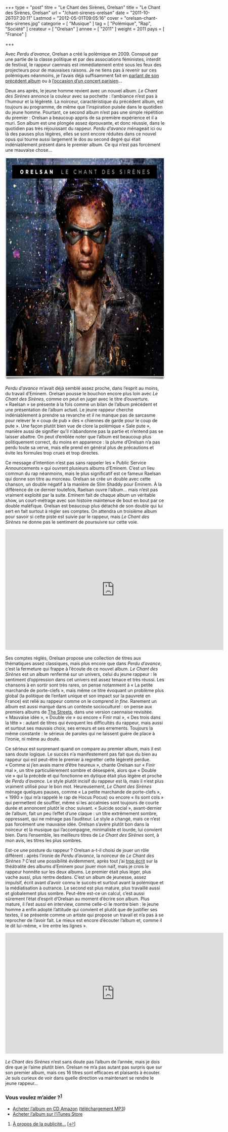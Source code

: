 +++
type = "post"
titre = "Le Chant des Sirènes, Orelsan"
title = "Le Chant des Sirènes, Orelsan"
url = "/chant-sirenes-orelsan"
date = "2011-10-26T07:30:11"
Lastmod = "2012-05-01T09:05:16"
cover = "orelsan-chant-des-sirenes.jpg"
categorie = [ "Musique" ]
tag = [ "Polémique", "Rap", "Société" ]
createur = [ "Orelsan" ]
annee = [ "2011" ]
weight = 2011
pays = [ "France" ]

+++

<p>Avec <em>Perdu d&rsquo;avance</em>, Orelsan a créé la polémique en 2009. Conspué par une partie de la classe politique et par des associations féministes, interdit de festival, le rappeur caennais est immédiatement entré sous les feux des projecteurs pour de mauvaises raisons. Je ne tiens pas à revenir sur ces polémiques néanmoins, je l&rsquo;avais déjà suffisamment fait en <a href="http://voiretmanger.fr/2009/03/29/orelsan/">parlant de son précédent album</a> ou à <a href="http://voiretmanger.fr/2009/05/14/orelsan-bataclan-2009/">l&rsquo;occasion d&rsquo;un concert parisien</a>…</p>
<p>Deux ans après, le jeune homme revient avec un nouvel album. <em>Le Chant des Sirènes</em> annonce la couleur avec sa pochette : l&rsquo;ambiance n&rsquo;est pas à l&rsquo;humour et la légèreté. La noirceur, caractéristique du précédent album, est toujours au programme, de même que l&rsquo;inspiration puisée dans le quotidien du jeune homme. Pourtant, ce second album n&rsquo;est pas une simple répétition du premier : Orelsan a beaucoup appris de sa première expérience et il a muri. Son album est une plongée assez éprouvante, et donc réussie, dans le quotidien pas très réjouissant du rappeur. <em>Perdu d&rsquo;avance</em> ménageait ici ou là des pauses plus légères, elles se sont encore réduites dans ce nouvel opus qui tourne aussi largement le dos au second degré qui était indéniablement présent dans le premier album. Ce qui n&rsquo;est pas forcément une mauvaise chose…</p>
<div style="text-align: center;"><img class="aligncenter" style="border-style: initial; border-color: initial; border-width: 0px;" src="orelsan-le-chant-des-sirenes.jpg" alt="Orelsan le chant des sirenes" width="690" height="703" border="0" /></div>
<p><em>Perdu d&rsquo;avance</em> m&rsquo;avait déjà semblé assez proche, dans l&rsquo;esprit au moins, du travail d&rsquo;Eminem. Orelsan pousse le bouchon encore plus loin avec <em>Le Chant des Sirènes</em>, comme on peut en juger avec le titre d&rsquo;ouverture. &laquo;&nbsp;Raelsan&nbsp;&raquo; se présente à la fois comme un bilan de l&rsquo;album précédent et une présentation de l&rsquo;album actuel. Le jeune rappeur cherche indéniablement à prendre sa revanche et il ne manque pas de sarcasme pour relever le &laquo;&nbsp;coup de pub&nbsp;&raquo; des &laquo;&nbsp;chiennes de garde pour le coup de pute&nbsp;&raquo;. Une façon plutôt bien vue de clore la polémique &laquo;&nbsp;Sale pute&nbsp;&raquo;, manière aussi de signifier qu&rsquo;il n&rsquo;abandonne pas la partie et n&rsquo;entend pas se laisser abattre. On peut d&rsquo;emblée noter que l&rsquo;album est beaucoup plus politiquement correct, du moins en apparence : la plume d&rsquo;Orelsan n&rsquo;a pas perdu toute sa verve, mais elle prend en général plus de précautions et évite les formules trop crues et trop directes.</p>
<p>Ce message d&rsquo;intention n&rsquo;est pas sans rappeler les &laquo;&nbsp;Public Service Announcements&nbsp;&raquo; qui ouvrent plusieurs albums d&rsquo;Eminem. C&rsquo;est un lieu commun du rap néanmoins, mais le plus significatif est ce fameux Raelsan qui donne son titre au morceau. Orelsan se crée un double avec cette chanson, un double négatif à la manière de Slim Shaddy pour Eminem. À la différence de ce dernier toutefois, Raelsan ouvre l&rsquo;album… mais n&rsquo;est pas vraiment exploité par la suite. Eminem fait de chaque album un véritable show, un court-métrage avec son histoire maintenue de bout en bout par ce double maléfique. Orelsan est beaucoup plus détaché de son double qui lui sert en fait surtout à régler ses comptes. On attendra un troisième album pour savoir si cette piste est suivie par le rappeur, mais <em>Le Chant des Sirènes</em> ne donne pas le sentiment de poursuivre sur cette voie.</p>
<p><iframe src="http://www.youtube.com/embed/Qu3WOFqoQbQ" frameborder="0" width="690" height="381"></iframe></p>
<p>Ses comptes réglés, Orelsan propose une collection de titres aux thématiques assez classiques, mais plus encore que dans <em>Perdu d&rsquo;avance</em>, c&rsquo;est la fermeture qui frappe à l&rsquo;écoute de ce nouvel album. <em>Le Chant des Sirènes</em> est un album renfermé sur un univers, celui du jeune rappeur : le sentiment d&rsquo;oppression dans cet univers est assez tenace et très réussi. Les chansons à en sortir sont très rares, on pense notamment à &laquo;&nbsp;La petite marchande de porte-clefs&nbsp;&raquo;, mais même ce titre évoquant un problème plus global (la politique de l&rsquo;enfant unique et son impact sur la pauvreté en France) est relié au rappeur comme on le comprend <em>in fine</em>. Rarement un album est aussi marqué dans un contexte socioculturel : on pense aux premiers albums de <a href="http://voiretmanger.fr/2009/01/24/the-streets-le-rap-a-langlaise/">The Streets</a>, dans une version caennaise revisitée. &laquo;&nbsp;Mauvaise idée&nbsp;&raquo;, &laquo;&nbsp;Double vie&nbsp;&raquo; ou encore &laquo;&nbsp;Finir mal&nbsp;&raquo;, &laquo;&nbsp;Des trois dans la tête&nbsp;&raquo; : autant de titres qui évoquent les difficultés du rappeur, mais aussi et surtout ses mauvais choix, ses erreurs et ses errements. Toujours la même constante : le sérieux de paroles qui ne laissent guère de place à l&rsquo;ironie, ni même au doute.</p>
<p>Ce sérieux est surprenant quand on compare au premier album, mais il est sans doute logique. Le succès n&rsquo;a manifestement pas fait que du bien au rappeur qui est peut-être le premier à regretter cette légèreté perdue. &laquo;&nbsp;Comme si j&rsquo;en avais marre d&rsquo;être heureux&nbsp;&raquo;, chante Orelsan sur &laquo;&nbsp;Finir mal&nbsp;&raquo;, un titre particulièrement sombre et désespéré, alors que &laquo;&nbsp;Double vie&nbsp;&raquo; qui la précède et qui fonctionne en dytique était plus légère et proche de <em>Perdu d&rsquo;avance</em>. Le style plutôt incisif du rappeur est là, mais il n&rsquo;est plus vraiment utilisé pour le bon mot. Heureusement, <em>Le Chant des Sirènes</em> ménage quelques pauses, comme &laquo;&nbsp;La petite marchande de porte-clefs&nbsp;&raquo;, &laquo;&nbsp;1990&nbsp;&raquo; (qui m&rsquo;a rappelé le rap de Hocus Pocus) ou encore &laquo;&nbsp;Ils sont cols&nbsp;&raquo; qui permettent de souffler, même si les accalmies sont toujours de courte durée et annoncent plutôt le choc suivant. &laquo;&nbsp;Suicide social&nbsp;&raquo;, avant-dernier de l&rsquo;album, fait un peu l&rsquo;effet d&rsquo;une claque : un titre extrêmement sombre, oppressant, qui ne ménage pas l&rsquo;auditeur. Le style a changé, mais ce n&rsquo;est pas forcément une mauvaise idée. Orelsan s&rsquo;avère plutôt bon dans la noirceur et la musique qui l&rsquo;accompagne, minimaliste et lourde, lui convient bien. Dans l&rsquo;ensemble, les meilleurs titres de <em>Le Chant des Sirènes</em> sont, à mon avis, les titres les plus sombres.</p>
<p>Est-ce une posture du rappeur ? Orelsan a-t-il choisi de jouer un rôle différent : après l&rsquo;ironie de <em>Perdu d&rsquo;avance</em>, la noirceur de <em>Le Chant des Sirènes ?</em> C&rsquo;est une possibilité évidemment, après tout j&rsquo;ai <a href="http://voiretmanger.fr/2009/03/01/eminem-le-maitre/">trop écrit</a> sur la théâtralité des albums d&rsquo;Eminem pour jouer mon naïf, mais je crois le rappeur honnête sur les deux albums. Le premier était plus léger, plus vache aussi, plus rentre dedans. C&rsquo;est un album de jeunesse, assez impulsif, écrit avant d&rsquo;avoir connu le succès et surtout avant la polémique et la médiatisation à outrance. Le second est plus mature, plus travaillé aussi et globalement plus sombre. Peut-être est-ce un calcul, c&rsquo;est aussi sûrement l&rsquo;état d&rsquo;esprit d&rsquo;Orelsan au moment d&rsquo;écrire son album. Plus mature, il l&rsquo;est aussi en interview, comme celle-ci le montre bien : le jeune homme a enfin adopté l&rsquo;attitude qui convient et plutôt que de justifier ses textes, il se présente comme un artiste qui propose un travail et n&rsquo;a pas à se reprocher de l&rsquo;avoir fait. Le mieux est encore d&rsquo;écouter l&rsquo;album et, comme il le dit lui-même, &laquo;&nbsp;lire entre les lignes&nbsp;&raquo;.</p>
<div style="text-align: center;"><iframe src="http://www.youtube.com/embed/8_WwLhOjfqg" frameborder="0" width="690" height="381"></iframe></div>
<p><em>Le Chant des Sirènes</em> n&rsquo;est sans doute pas l&rsquo;album de l&rsquo;année, mais je dois dire que je l&rsquo;aime plutôt bien. Orelsan ne m&rsquo;a pas autant pas surpris que sur son premier album, mais ces 16 titres sont efficaces et plaisants à écouter. Je suis curieux de voir dans quelle direction va maintenant se rendre le jeune rappeur…</p>
<div class="amazon">
<h3>Vous voulez m&rsquo;aider ?<sup><a href="#footnote_0_5253" id="identifier_0_5253" class="footnote-link footnote-identifier-link" title="&Agrave; propos de la publicit&eacute;&hellip;">1</a></sup></h3>
<ul>
<li><a href="http://www.amazon.fr/gp/product/B005BU602G/ref=as_li_ss_tl?ie=UTF8&#038;tag=leblogdenic07-21&#038;linkCode=as2&#038;camp=1642&#038;creative=19458&#038;creativeASIN=B005BU602G">Acheter l&rsquo;album en CD Amazon</a> (<a href="http://www.amazon.fr/gp/product/B005Q0TC6W/ref=as_li_ss_tl?ie=UTF8&#038;tag=leblogdenic07-21&#038;linkCode=as2&#038;camp=1642&#038;creative=19458&#038;creativeASIN=B005Q0TC6W">téléchargement MP3</a>)</li>
<li><a href="http://itunes.apple.com/fr/album/le-chant-des-sirenes/id458621568">Acheter l&rsquo;album sur l&rsquo;iTunes Store</a></li>
</ul>
</div>
<ol class="footnotes"><li id="footnote_0_5253" class="footnote"><a href="http://voiretmanger.fr/a-propos/publicite/">À propos de la publicité…</a> [<a href="#identifier_0_5253" class="footnote-link footnote-back-link">&#8617;</a>]</li></ol>
